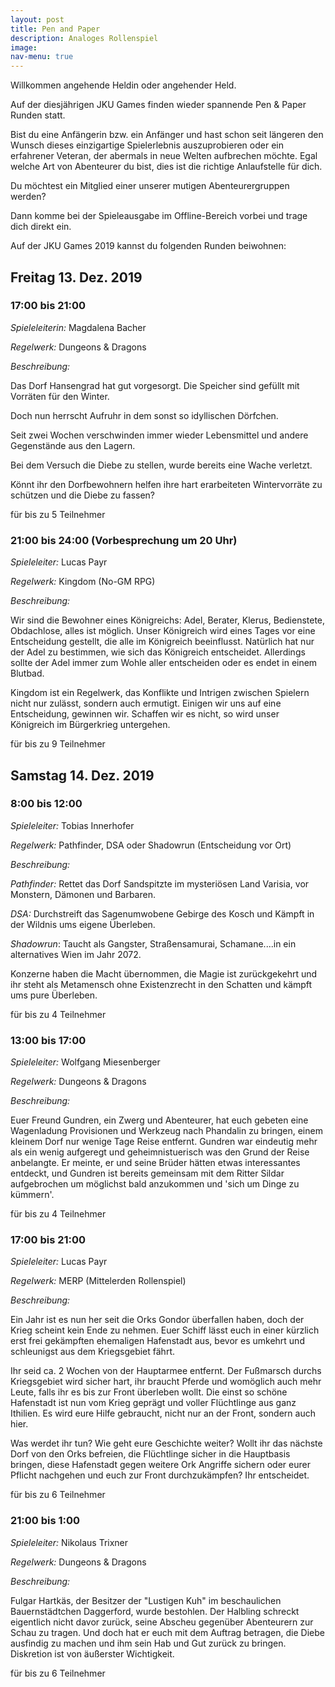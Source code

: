 ```yaml
---
layout: post
title: Pen and Paper
description: Analoges Rollenspiel
image: 
nav-menu: true
---
```


Willkommen angehende Heldin oder angehender Held.

Auf der diesjährigen JKU Games finden wieder spannende Pen & Paper
Runden statt.

Bist du eine Anfängerin bzw. ein Anfänger und hast schon seit längeren
den Wunsch dieses einzigartige Spielerlebnis auszuprobieren oder ein
erfahrener Veteran, der abermals in neue Welten aufbrechen möchte. Egal
welche Art von Abenteurer du bist, dies ist die richtige Anlaufstelle
für dich.

Du möchtest ein Mitglied einer unserer mutigen Abenteurergruppen werden?

Dann komme bei der Spieleausgabe im Offline-Bereich vorbei und trage
dich direkt ein.

Auf der JKU Games 2019 kannst du folgenden Runden beiwohnen:

## Freitag 13. Dez. 2019

### 17:00 bis 21:00

*Spieleleiterin:* Magdalena Bacher

*Regelwerk:* Dungeons & Dragons

*Beschreibung:*

Das Dorf Hansengrad hat gut vorgesorgt. Die Speicher sind gefüllt mit
Vorräten für den Winter.

Doch nun herrscht Aufruhr in dem sonst so idyllischen Dörfchen.

Seit zwei Wochen verschwinden immer wieder Lebensmittel und andere
Gegenstände aus den Lagern.

Bei dem Versuch die Diebe zu stellen, wurde bereits eine Wache verletzt.

Könnt ihr den Dorfbewohnern helfen ihre hart erarbeiteten Wintervorräte
zu schützen und die Diebe zu fassen?

für bis zu 5 Teilnehmer

### 21:00 bis 24:00 (Vorbesprechung um 20 Uhr)

*Spieleleiter:* Lucas Payr

*Regelwerk:* Kingdom (No-GM RPG)

*Beschreibung:*

Wir sind die Bewohner eines Königreichs: Adel, Berater, Klerus, Bedienstete, Obdachlose, alles ist möglich. Unser Königreich wird eines Tages vor eine Entscheidung gestellt, die alle im Königreich beeinflusst. Natürlich hat nur der Adel zu bestimmen, wie sich das Königreich entscheidet. Allerdings sollte der Adel immer zum Wohle aller entscheiden oder es endet in einem Blutbad.

Kingdom ist ein Regelwerk, das Konflikte und Intrigen zwischen Spielern nicht nur zulässt, sondern auch ermutigt. Einigen wir uns auf eine Entscheidung, gewinnen wir. Schaffen wir es nicht, so wird unser Königreich im Bürgerkrieg untergehen.

für bis zu 9 Teilnehmer

## Samstag 14. Dez. 2019

### 8:00 bis 12:00

*Spieleleiter:* Tobias Innerhofer

*Regelwerk:* Pathfinder, DSA oder Shadowrun (Entscheidung vor Ort)

*Beschreibung:*

*Pathfinder:* Rettet das Dorf Sandspitzte im mysteriösen Land Varisia,
vor Monstern, Dämonen und Barbaren.

*DSA:* Durchstreift das Sagenumwobene Gebirge des Kosch und Kämpft in
der Wildnis ums eigene Überleben.

*Shadowrun*: Taucht als Gangster, Straßensamurai, Schamane\....in ein
alternatives Wien im Jahr 2072.

Konzerne haben die Macht übernommen, die Magie ist zurückgekehrt und ihr
steht als Metamensch ohne Existenzrecht in den Schatten und kämpft ums
pure Überleben.

für bis zu 4 Teilnehmer

### 13:00 bis 17:00

*Spieleleiter:* Wolfgang Miesenberger

*Regelwerk:* Dungeons & Dragons

*Beschreibung:*

Euer Freund Gundren, ein Zwerg und Abenteurer, hat euch gebeten eine
Wagenladung Provisionen und Werkzeug nach Phandalin zu bringen, einem
kleinem Dorf nur wenige Tage Reise entfernt. Gundren war eindeutig mehr
als ein wenig aufgeregt und geheimnistuerisch was den Grund der Reise
anbelangte. Er meinte, er und seine Brüder hätten etwas interessantes
entdeckt, und Gundren ist bereits gemeinsam mit dem Ritter Sildar
aufgebrochen um möglichst bald anzukommen und \'sich um Dinge zu
kümmern\'.

für bis zu 4 Teilnehmer

### 17:00 bis 21:00

*Spieleleiter:* Lucas Payr

*Regelwerk:* MERP (Mittelerden Rollenspiel)

*Beschreibung:*

Ein Jahr ist es nun her seit die Orks Gondor überfallen haben, doch der
Krieg scheint kein Ende zu nehmen. Euer Schiff lässt euch in einer
kürzlich erst frei gekämpften ehemaligen Hafenstadt aus, bevor es
umkehrt und schleunigst aus dem Kriegsgebiet fährt.

Ihr seid ca. 2 Wochen von der Hauptarmee entfernt. Der Fußmarsch durchs
Kriegsgebiet wird sicher hart, ihr braucht Pferde und womöglich auch
mehr Leute, falls ihr es bis zur Front überleben wollt. Die einst so
schöne Hafenstadt ist nun vom Krieg geprägt und voller Flüchtlinge aus
ganz Ithilien. Es wird eure Hilfe gebraucht, nicht nur an der Front,
sondern auch hier.

Was werdet ihr tun? Wie geht eure Geschichte weiter? Wollt ihr das
nächste Dorf von den Orks befreien, die Flüchtlinge sicher in die
Hauptbasis bringen, diese Hafenstadt gegen weitere Ork Angriffe sichern
oder eurer Pflicht nachgehen und euch zur Front durchzukämpfen? Ihr
entscheidet.

für bis zu 6 Teilnehmer

### 21:00 bis 1:00

*Spieleleiter:* Nikolaus Trixner

*Regelwerk:* Dungeons & Dragons

*Beschreibung:*

Fulgar Hartkäs, der Besitzer der "Lustigen Kuh" im beschaulichen Bauernstädtchen Daggerford, wurde bestohlen. Der Halbling schreckt eigentlich nicht davor zurück, seine Abscheu gegenüber Abenteurern zur Schau zu tragen. Und doch hat er euch mit dem Auftrag betragen, die Diebe ausfindig zu machen und ihm sein Hab und Gut zurück zu bringen. Diskretion ist von äußerster Wichtigkeit.

für bis zu 6 Teilnehmer
